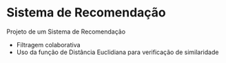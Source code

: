 # Sistema de Recomendação
Projeto de um Sistema de Recomendação
- Filtragem colaborativa
- Uso da função de Distância Euclidiana para verificação de similaridade
